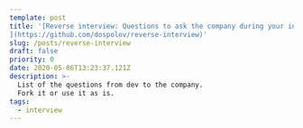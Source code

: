 ```yaml
---
template: post
title: '[Reverse interview: Questions to ask the company during your interview
](https://github.com/dospolov/reverse-interview)'
slug: /posts/reverse-interview
draft: false
priority: 0
date: 2020-05-06T13:23:37.121Z
description: >-
  List of the questions from dev to the company.
  Fork it or use it as is.
tags:
  - interview
---
```

